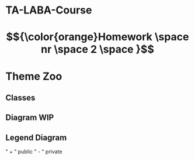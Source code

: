 # TA-LABA-Course

#  $${\color{orange}Homework \space  nr \space  2 \space }$$
# Theme Zoo

## Classes
###

## Diagram WIP

## Legend Diagram
" + " public
" - " private


